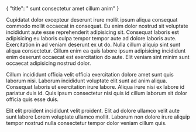 {
  "title": " sunt consectetur amet cillum anim"
}

Cupidatat dolor excepteur deserunt irure mollit ipsum aliqua consequat commodo mollit occaecat in consequat. Eu enim dolor nostrud sit voluptate incididunt aute esse reprehenderit adipisicing sit. Consequat laboris est adipisicing eu laboris culpa tempor tempor aute ad dolore laboris aute. Exercitation in ad veniam deserunt ex ut do. Nulla cillum aliquip sint sunt aliqua consectetur. Cillum enim ea quis labore ipsum adipisicing incididunt enim deserunt occaecat est exercitation do aute. Elit veniam sint minim sunt occaecat adipisicing nostrud dolor.

Cillum incididunt officia velit officia exercitation dolore amet sunt quis laborum nisi. Laborum incididunt voluptate elit sunt ad anim aliqua. Consequat laboris ut exercitation irure labore. Aliqua irure nisi ex labore id pariatur duis id. Quis ipsum consectetur nisi quis id cillum laborum sit dolor officia quis esse duis.

Elit elit proident incididunt velit proident. Elit ad dolore ullamco velit aute sunt labore Lorem voluptate ullamco mollit. Laborum non dolore irure aliquip tempor nostrud nulla consectetur tempor dolor veniam cillum quis.